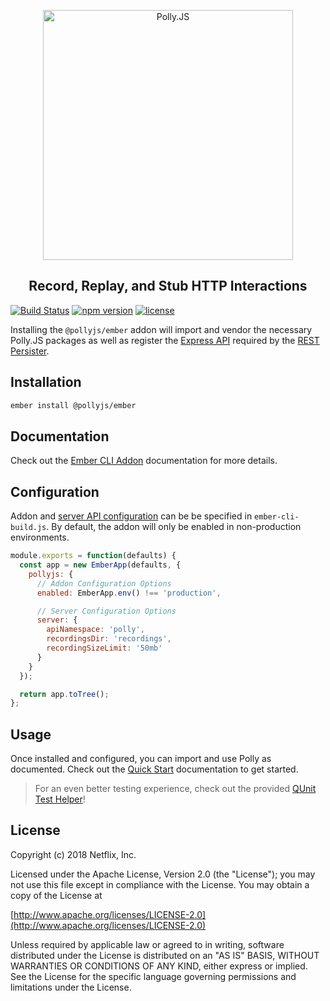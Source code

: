 <p align="center">
  <img alt="Polly.JS" width="400px" src="https://netflix.github.io/pollyjs/assets/images/wordmark-logo-alt.png" />
</p>
<h2 align="center">Record, Replay, and Stub HTTP Interactions</h2>

[![Build Status](https://travis-ci.org/Netflix/pollyjs.svg?branch=master)](https://travis-ci.org/Netflix/pollyjs)
[![npm version](https://badge.fury.io/js/%40pollyjs%2Fember.svg)](https://badge.fury.io/js/%40pollyjs%2Fember)
[![license](https://img.shields.io/github/license/Netflix/pollyjs.svg)](http://www.apache.org/licenses/LICENSE-2.0)

Installing the `@pollyjs/ember` addon will import and vendor the necessary
Polly.JS packages as well as register the [Express API](https://netflix.github.io/pollyjs/#/node-server/express-integrations)
required by the [REST Persister](https://netflix.github.io/pollyjs/#/persisters/rest).

## Installation

```bash
ember install @pollyjs/ember
```

## Documentation

Check out the [Ember CLI Addon](https://netflix.github.io/pollyjs/#/frameworks/ember-cli)
documentation for more details.

## Configuration

Addon and [server API configuration](https://netflix.github.io/pollyjs/#/node-server/overview#api-configuration) can be
be specified in `ember-cli-build.js`. By default, the addon will only be
enabled in non-production environments.

```js
module.exports = function(defaults) {
  const app = new EmberApp(defaults, {
    pollyjs: {
      // Addon Configuration Options
      enabled: EmberApp.env() !== 'production',

      // Server Configuration Options
      server: {
        apiNamespace: 'polly',
        recordingsDir: 'recordings',
        recordingSizeLimit: '50mb'
      }
    }
  });

  return app.toTree();
};
```

## Usage

Once installed and configured, you can import and use Polly as documented. Check
out the [Quick Start](https://netflix.github.io/pollyjs/#/quick-start#usage) documentation to get started.

> For an even better testing experience, check out the provided
[QUnit Test Helper](https://netflix.github.io/pollyjs/#/test-helpers/qunit)!

## License

Copyright (c) 2018 Netflix, Inc.

Licensed under the Apache License, Version 2.0 (the "License"); you may not use this file except in compliance with the License. You may obtain a copy of the License at

[http://www.apache.org/licenses/LICENSE-2.0](http://www.apache.org/licenses/LICENSE-2.0)

Unless required by applicable law or agreed to in writing, software distributed under the License is distributed on an "AS IS" BASIS, WITHOUT WARRANTIES OR CONDITIONS OF ANY KIND, either express or implied. See the License for the specific language governing permissions and limitations under the License.
